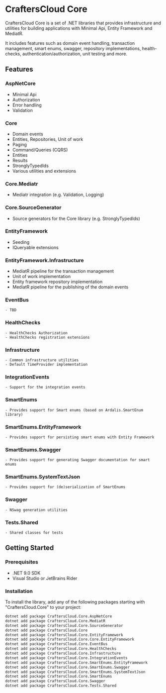 # CraftersCloud Core

CraftersCloud Core is a set of .NET libraries that provides infrastructure and utilities for building applications with
Minimal Api, Entity Framework and MediatR.

It includes features such as domain event handling, transaction management, smart enums, swagger, repository
implementations, health-checks, authentication/authorization, unit testing and more.

## Features

### AspNetCore

  - Minimal Api
  - Authorization
  - Error handling
  - Validation

### Core

  - Domain events
  - Entities, Repositories, Unit of work
  - Paging
  - Command/Queries (CQRS)
  - Entities
  - Results
  - StronglyTypedIds
  - Various utilities and extensions

### Core.Mediatr

 - Mediatr integration (e.g. Validation, Logging)

### Core.SourceGenerator

- Source generators for the Core library (e.g. StronglyTypedIds)

### EntityFramework

  - Seeding
  - IQueryable extensions

### EntityFramework.Infrastructure

  - MediatR pipeline for the transaction management
  - Unit of work implementation
  - Entity framework repository implementation
  - MediatR pipeline for the publishing of the domain events

### EventBus
    - TBD

### HealthChecks

    - HealthChecks Authorization
    - HealthChecks registration extensions

### Infrastructure
    - Common infrastructure utilities
    - Default TimeProvider implementation

### IntegrationEvents
    - Support for the integration events

### SmartEnums
    - Provides support for Smart enums (based on Ardalis.SmartEnum library)

### SmartEnums.EntityFramework
    - Provides support for persisting smart enums with Entity Framework

### SmartEnums.Swagger
    - Provides support for generating Swagger documentation for smart enums

### SmartEnums.SystemTextJson
    - Provides support for (de)serialization of SmartEnums

### Swagger
    - NSwag generation utilities

### Tests.Shared
    - Shared classes for tests

## Getting Started

### Prerequisites

- .NET 9.0 SDK
- Visual Studio or JetBrains Rider

### Installation

To install the library, add any of the following packages starting with "CraftersCloud.Core" to your project:

```sh
dotnet add package CraftersCloud.Core.AspNetCore
dotnet add package CraftersCloud.Core.MediatR
dotnet add package CraftersCloud.Core.SourceGenerator
dotnet add package CraftersCloud.Core
dotnet add package CraftersCloud.Core.EntityFramework
dotnet add package CraftersCloud.Core.Core.EntityFramework
dotnet add package CraftersCloud.Core.EventBus
dotnet add package CraftersCloud.Core.HealthChecks
dotnet add package CraftersCloud.Core.Infrastructure
dotnet add package CraftersCloud.Core.IntegrationEvents
dotnet add package CraftersCloud.Core.SmartEnums.EntityFramework
dotnet add package CraftersCloud.Core.SmartEnums.Swagger
dotnet add package CraftersCloud.Core.SmartEnums.SystemTextJson
dotnet add package CraftersCloud.Core.SmartEnums
dotnet add package CraftersCloud.Core.Swagger
dotnet add package CraftersCloud.Core.Tests.Shared
```